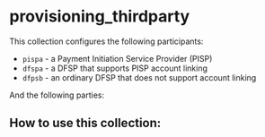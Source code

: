 # provisioning_thirdparty

This collection configures the following participants:

- `pispa` - a Payment Initiation Service Provider (PISP)
- `dfspa` - a DFSP that supports PISP account linking
- `dfpsb` - an ordinary DFSP that does not support account linking

And the following parties:

<!-- TODO! -->


## How to use this collection:

<!-- TODO! -->